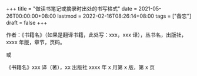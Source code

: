 +++
title = "做读书笔记或摘录时出处的书写格式"
date = 2021-05-26T00:00:00+08:00
lastmod = 2022-02-16T08:26:14+08:00
tags = ["备忘"]
draft = false
+++

作者：《书籍名》（如果是翻译书籍，此处写：xxx，xxx 译），丛书名，出版社，xxxx 年版，章节，页码。

或

《书籍名》xxx 译（著），xx 出版社 xxxx 年 x 月第 x 版，第 x 页